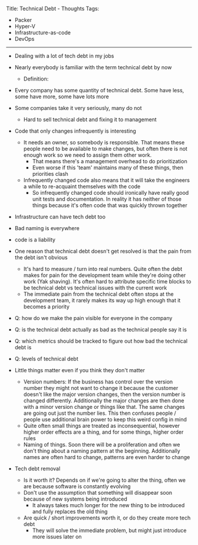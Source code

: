 Title: Technical Debt - Thoughts
Tags:
  - Packer
  - Hyper-V
  - Infrastructure-as-code
  - DevOps
---

* Dealing with a lot of tech debt in my jobs

* Nearly everybody is familiar with the term technical debt by now
  * Definition:
* Every company has some quantity of technical debt. Some have less, some have more, some have
  lots more
* Some companies take it very seriously, many do not
  * Hard to sell technical debt and fixing it to management

* Code that only changes infrequently is interesting
  * It needs an owner, so somebody is responsible. That means these people need to be available
    to make changes, but often there is not enough work so we need to assign them other work.
    * That means there's a management overhead to do prioritization
    * Even worse if this 'team' maintains many of these things, then priorities clash
  * Infrequently changed code also means that it will take the engineers a while to re-acquaint
    themselves with the code
    * So infrequently changed code should ironically have really good unit tests and documentation.
      In reality it has neither of those things because it's often code that was quickly thrown together
* Infrastructure can have tech debt too
* Bad naming is everywhere
* code is a liability


* One reason that technical debt doesn't get resolved is that the pain from the debt isn't obvious
  * It's hard to measure / turn into real numbers. Quite often the debt makes for pain for the development
    team while they're doing other work (Yak shaving). It's often hard to attribute specific time
    blocks to be technical debt vs technical issues with the current work
  * The immediate pain from the technical debt often stops at the development team, it rarely makes
    its way up high enough that it becomes a priority
* Q: how do we make the pain visible for everyone in the company
* Q: is the technical debt actually as bad as the technical people say it is
* Q: which metrics should be tracked to figure out how bad the technical debt is
* Q: levels of technical debt

- Little things matter even if you think they don't matter
  - Version numbers: If the business has control over the version number they might not want to
    change it because the customer doesn't like the major version changes, then the version number
    is changed differently. Additionally the major changes are then done with a minor version change
    or things like that. The same changes are going out just the number lies. This then confuses people
    / people use additional brain power to keep this weird config in mind
  - Quite often small things are treated as inconsequential, however higher order effects are a thing,
    and for some things, higher order rules
  - Naming of things. Soon there will be a proliferation and often we don't thing about a naming
    pattern at the beginning. Additionally names are often hard to change, patterns are even harder
    to change

- Tech debt removal
  - Is it worth it? Depends on if we're going to alter the thing, often we are because software
    is constantly evolving
  - Don't use the assumption that something will disappear soon because of new systems being introduced
    - It always takes much longer for the new thing to be introduced and fully replaces the old thing
  - Are quick / short improvements worth it, or do they create more tech debt
    - They will solve the immediate problem, but might just introduce more issues later on